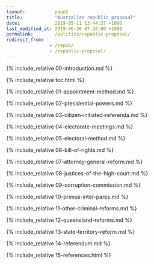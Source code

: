 ```yaml
---
layout:           page2
title:            "Australian republic proposal"
date:             2019-05-11 13:44:37 +1000
last_modified_at: 2019-06-30 07:20:00 +1000
permalink:        /politics/republic-proposal/
redirect_from:
                - /repub/
                - /republic-proposal/
---
```


{% include_relative 00-introduction.md %}

{% include_relative toc.html %}

{% include_relative 01-appointment-method.md %}

{% include_relative 02-presidential-powers.md %}

{% include_relative 03-citizen-initiated-referenda.md %}

{% include_relative 04-electorate-meetings.md %}

{% include_relative 05-electoral-method.md %}

{% include_relative 06-bill-of-rights.md %}

{% include_relative 07-attorney-general-reform.md %}

{% include_relative 08-justices-of-the-high-court.md %}

{% include_relative 09-corruption-commission.md %}

{% include_relative 10-primus-inter-pares.md %}

{% include_relative 11-other-criminal-reforms.md %}

{% include_relative 12-queensland-reforms.md %}

{% include_relative 13-state-territory-reform.md %}

{% include_relative 14-referendum.md %}

{% include_relative 15-references.html %}